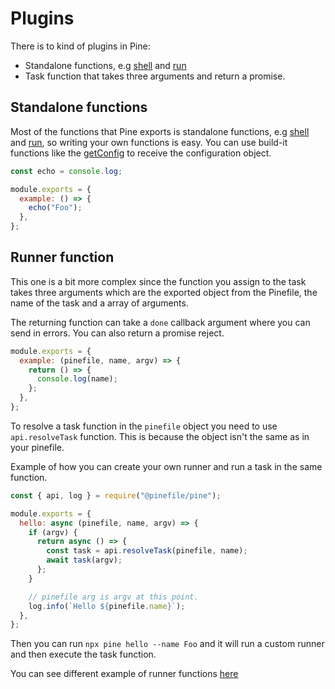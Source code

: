 # Plugins

There is to kind of plugins in Pine:

- Standalone functions, e.g [shell](../functions/shell.md) and [run](../functions/run.md)
- Task function that takes three arguments and return a promise.

## Standalone functions

Most of the functions that Pine exports is standalone functions, e.g [shell](../functions/shell.md) and [run](../functions/run.md), so writing your own functions is easy. You can use build-it functions like the [getConfig](../functions/config.md) to receive the configuration object.

```js
const echo = console.log;

module.exports = {
  example: () => {
    echo("Foo");
  },
};
```

## Runner function

This one is a bit more complex since the function you assign to the task takes three arguments which are the exported object from the Pinefile, the name of the task and a array of arguments.

The returning function can take a `done` callback argument where you can send in errors. You can also return a promise reject.

```js
module.exports = {
  example: (pinefile, name, argv) => {
    return () => {
      console.log(name);
    };
  },
};
```

To resolve a task function in the `pinefile` object you need to use `api.resolveTask` function. This is because the object isn't the same as in your pinefile.

Example of how you can create your own runner and run a task in the same function.

```js
const { api, log } = require("@pinefile/pine");

module.exports = {
  hello: async (pinefile, name, argv) => {
    if (argv) {
      return async () => {
        const task = api.resolveTask(pinefile, name);
        await task(argv);
      };
    }

    // pinefile arg is argv at this point.
    log.info(`Hello ${pinefile.name}`);
  },
};
```

Then you can run `npx pine hello --name Foo` and it will run a custom runner and then execute the task function.

You can see different example of runner functions [here](https://github.com/pinefile/pine/blob/master/packages/pine/test/fixtures/pinefile.runner.js)
